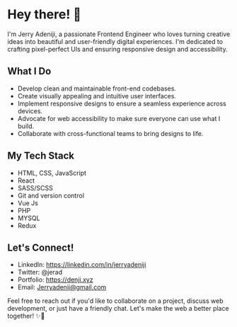 # Hey there! 👋

I'm Jerry Adeniji, a passionate Frontend Engineer who loves turning creative ideas into beautiful and user-friendly digital experiences. I'm dedicated to crafting pixel-perfect UIs and ensuring responsive design and accessibility.

## What I Do

- Develop clean and maintainable front-end codebases.
- Create visually appealing and intuitive user interfaces.
- Implement responsive designs to ensure a seamless experience across devices.
- Advocate for web accessibility to make sure everyone can use what I build.
- Collaborate with cross-functional teams to bring designs to life.

## My Tech Stack

- HTML, CSS, JavaScript
- React
- SASS/SCSS
- Git and version control
- Vue Js
- PHP
- MYSQL
- Redux


## Let's Connect!

- LinkedIn: https://linkedin.com/in/jerryadeniji
- Twitter: @jerad
- Portfolio: https://denji.xyz
- Email: Jerryadenij@gmail.com

Feel free to reach out if you'd like to collaborate on a project, discuss web development, or just have a friendly chat. Let's make the web a better place together! ✨🚀
